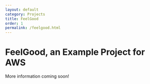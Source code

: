 ```yaml
---
layout: default
category: Projects
title: FeelGood
order: 1
permalink: /feelgood.html
---
```


# FeelGood, an Example Project for AWS

More information coming soon!
